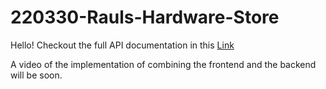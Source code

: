 # 220330-Rauls-Hardware-Store

Hello! Checkout the full API documentation in this [Link](https://rauls-hardware-store.herokuapp.com/swagger-ui/index.html)

A video of the implementation of combining the frontend and the backend will be soon.
